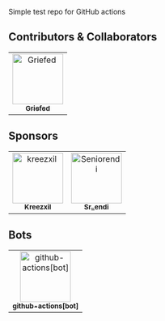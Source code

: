 Simple test repo for GitHub actions

## Contributors & Collaborators

<!-- readme: collaborators,contributors -start -->
<table>
<tr>
    <td align="center">
        <a href="https://github.com/Griefed">
            <img src="https://avatars.githubusercontent.com/u/44273438?v=4" width="100;" alt="Griefed"/>
            <br />
            <sub><b>Griefed</b></sub>
        </a>
    </td></tr>
</table>
<!-- readme: collaborators,contributors -end -->

## Sponsors

<!-- readme: sponsors -start -->
<table>
<tr>
    <td align="center">
        <a href="https://github.com/kreezxil">
            <img src="https://avatars.githubusercontent.com/u/3880072?u=f320cce8b9bf44541e86499cdf40fcb6b7ff8667&v=4" width="100;" alt="kreezxil"/>
            <br />
            <sub><b>Kreezxil</b></sub>
        </a>
    </td>
    <td align="center">
        <a href="https://github.com/Seniorendi">
            <img src="https://avatars.githubusercontent.com/u/67484093?u=8c438408b6a235d72e886dd060272b02ca364561&v=4" width="100;" alt="Seniorendi"/>
            <br />
            <sub><b>Sr_endi</b></sub>
        </a>
    </td></tr>
</table>
<!-- readme: sponsors -end -->

## Bots

<!-- readme: bots -start -->
<table>
<tr>
    <td align="center">
        <a href="https://github.com/github-actions[bot]">
            <img src="https://avatars.githubusercontent.com/in/15368?v=4" width="100;" alt="github-actions[bot]"/>
            <br />
            <sub><b>github-actions[bot]</b></sub>
        </a>
    </td></tr>
</table>
<!-- readme: bots -end -->